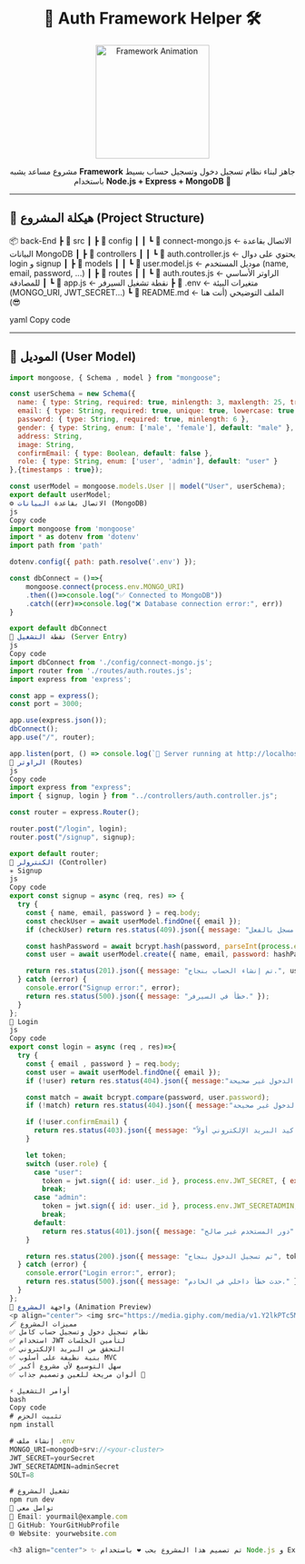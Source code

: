 <h1 align="center">
  🚀 Auth Framework Helper 🛠️  
</h1>

<p align="center">
  <img src="https://media.giphy.com/media/v1.Y2lkPTc5MGI3NjExcXpsY3l1NWhpMmV5MGZ0Y3l1bTlmb2trc3V3b2k5b3U4ZWFlNmpoeCZlcD12MV9naWZzX3NlYXJjaCZjdD1n/ln7z2eWriiQAllfVcn/giphy.gif" width="200" alt="Framework Animation" />
</p>

<p align="center">
  مشروع مساعد يشبه <strong>Framework</strong> جاهز لبناء نظام تسجيل دخول وتسجيل حساب بسيط باستخدام <strong>Node.js + Express + MongoDB</strong> 🚀  
</p>

---

## 🧱 هيكلة المشروع (Project Structure)

📦 back-End
┣ 📂 src
┃ ┣ 📂 config
┃ ┃ ┗ 📜 connect-mongo.js ← الاتصال بقاعدة البيانات MongoDB
┃ ┣ 📂 controllers
┃ ┃ ┗ 📜 auth.controller.js ← يحتوي على دوال login و signup
┃ ┣ 📂 models
┃ ┃ ┗ 📜 user.model.js ← موديل المستخدم (name, email, password, ...)
┃ ┣ 📂 routes
┃ ┃ ┗ 📜 auth.routes.js ← الراوتر الأساسي للمصادقة
┃ ┗ 📜 app.js ← نقطة تشغيل السيرفر
┣ 📜 .env ← متغيرات البيئة (MONGO_URI, JWT_SECRET...)
┗ 📜 README.md ← الملف التوضيحي (أنت هنا 😎)

yaml
Copy code

---

## 🧬 الموديل (User Model)
```js
import mongoose, { Schema , model } from "mongoose";

const userSchema = new Schema({
  name: { type: String, required: true, minlength: 3, maxlength: 25, trim: true },
  email: { type: String, required: true, unique: true, lowercase: true, trim: true },
  password: { type: String, required: true, minlength: 6 },
  gender: { type: String, enum: ['male', 'female'], default: "male" },
  address: String,
  image: String,
  confirmEmail: { type: Boolean, default: false },
  role: { type: String, enum: ['user', 'admin'], default: "user" }
},{timestamps : true});

const userModel = mongoose.models.User || model("User", userSchema);
export default userModel;
⚙️ الاتصال بقاعدة البيانات (MongoDB)
js
Copy code
import mongoose from 'mongoose'
import * as dotenv from 'dotenv'
import path from 'path'

dotenv.config({ path: path.resolve('.env') });

const dbConnect = ()=>{
    mongoose.connect(process.env.MONGO_URI)
    .then(()=>console.log("✅ Connected to MongoDB"))
    .catch((err)=>console.log("❌ Database connection error:", err))
}

export default dbConnect
🚀 نقطة التشغيل (Server Entry)
js
Copy code
import dbConnect from './config/connect-mongo.js';
import router from './routes/auth.routes.js';
import express from 'express';

const app = express();
const port = 3000;

app.use(express.json());
dbConnect();
app.use("/", router);

app.listen(port, () => console.log(`🚀 Server running at http://localhost:${port}`));
🧭 الراوتر (Routes)
js
Copy code
import express from "express";
import { signup, login } from "../controllers/auth.controller.js";

const router = express.Router();

router.post("/login", login);
router.post("/signup", signup);

export default router;
🧩 الكنترولر (Controller)
✳️ Signup
js
Copy code
export const signup = async (req, res) => {
  try {
    const { name, email, password } = req.body;
    const checkUser = await userModel.findOne({ email });
    if (checkUser) return res.status(409).json({ message: "البريد الإلكتروني مسجل بالفعل" });

    const hashPassword = await bcrypt.hash(password, parseInt(process.env.SOLT));
    const user = await userModel.create({ name, email, password: hashPassword });

    return res.status(201).json({ message: "تم إنشاء الحساب بنجاح.", user });
  } catch (error) {
    console.error("Signup error:", error);
    return res.status(500).json({ message: "خطأ في السيرفر." });
  }
};
🔑 Login
js
Copy code
export const login = async (req , res)=>{
  try {
    const { email , password } = req.body;
    const user = await userModel.findOne({ email });
    if (!user) return res.status(404).json({ message:"بيانات تسجيل الدخول غير صحيحة" });

    const match = await bcrypt.compare(password, user.password);
    if (!match) return res.status(404).json({ message:"بيانات تسجيل الدخول غير صحيحة" });

    if (!user.confirmEmail) {
      return res.status(403).json({ message: "يرجى تأكيد البريد الإلكتروني أولاً" });
    }

    let token;
    switch (user.role) {
      case "user":
        token = jwt.sign({ id: user._id }, process.env.JWT_SECRET, { expiresIn: "1h" });
        break;
      case "admin":
        token = jwt.sign({ id: user._id }, process.env.JWT_SECRETADMIN, { expiresIn: "1h" });
        break;
      default:
        return res.status(401).json({ message: "دور المستخدم غير صالح" });
    }

    return res.status(200).json({ message: "تم تسجيل الدخول بنجاح", token });
  } catch (error) {
    console.error("Login error:", error);
    return res.status(500).json({ message: "حدث خطأ داخلي في الخادم." });
  }
};
🎨 واجهة المشروع (Animation Preview)
<p align="center"> <img src="https://media.giphy.com/media/v1.Y2lkPTc5MGI3NjExM3A5eHZraW9vZDFubnYwbXZ6ZGczOGJ6OTRybmRycjVkOHg1am11NCZlcD12MV9naWZzX3NlYXJjaCZjdD1n/JtBZm8yGdF3Xy/giphy.gif" width="450" alt="Animation Example" /> </p>
🪄 مميزات المشروع
✅ نظام تسجيل دخول وتسجيل حساب كامل
✅ استخدام JWT لتأمين الجلسات
✅ التحقق من البريد الإلكتروني
✅ بنية نظيفة على أسلوب MVC
✅ سهل التوسيع لأي مشروع أكبر
✅ ألوان مريحة للعين وتصميم جذاب 💙

⚡ أوامر التشغيل
bash
Copy code
# تثبيت الحزم
npm install

# إنشاء ملف .env
MONGO_URI=mongodb+srv://<your-cluster>
JWT_SECRET=yourSecret
JWT_SECRETADMIN=adminSecret
SOLT=8

# تشغيل المشروع
npm run dev
💬 تواصل معي
📧 Email: yourmail@example.com
🐙 GitHub: YourGitHubProfile
🌐 Website: yourwebsite.com

<h3 align="center"> ✨ تم تصميم هذا المشروع بحب ❤️ باستخدام Node.js و Express ✨ </h3> ```
